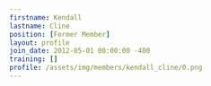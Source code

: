 ```yaml
---
firstname: Kendall
lastname: Cline
position: [Former Member]
layout: profile
join_date: 2012-05-01 00:00:00 -400
training: []
profile: /assets/img/members/kendall_cline/0.png
---
```

